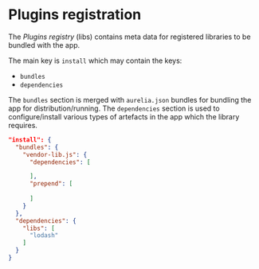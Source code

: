 # Plugins registration

The *Plugins registry* (libs) contains meta data for registered libraries to be bundled with the app.

The main key is `install` which may contain the keys: 
- `bundles`
- `dependencies`

The `bundles` section is merged with `aurelia.json` bundles for bundling the app for distribution/running.
The `dependencies` section is used to configure/install various types of artefacts in the app which the 
library requires.

```json
"install": {
  "bundles": {
    "vendor-lib.js": {
      "dependencies": [

      ],
      "prepend": [
        
      ]               
    }
  },
  "dependencies": {
    "libs": [
      "lodash"
    ]
  }
} 
```
